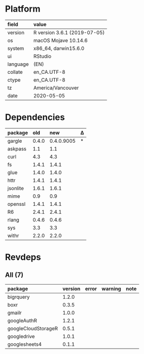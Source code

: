 # Platform

|field    |value                        |
|:--------|:----------------------------|
|version  |R version 3.6.1 (2019-07-05) |
|os       |macOS Mojave 10.14.6         |
|system   |x86_64, darwin15.6.0         |
|ui       |RStudio                      |
|language |(EN)                         |
|collate  |en_CA.UTF-8                  |
|ctype    |en_CA.UTF-8                  |
|tz       |America/Vancouver            |
|date     |2020-05-05                   |

# Dependencies

|package  |old   |new        |Δ  |
|:--------|:-----|:----------|:--|
|gargle   |0.4.0 |0.4.0.9005 |*  |
|askpass  |1.1   |1.1        |   |
|curl     |4.3   |4.3        |   |
|fs       |1.4.1 |1.4.1      |   |
|glue     |1.4.0 |1.4.0      |   |
|httr     |1.4.1 |1.4.1      |   |
|jsonlite |1.6.1 |1.6.1      |   |
|mime     |0.9   |0.9        |   |
|openssl  |1.4.1 |1.4.1      |   |
|R6       |2.4.1 |2.4.1      |   |
|rlang    |0.4.6 |0.4.6      |   |
|sys      |3.3   |3.3        |   |
|withr    |2.2.0 |2.2.0      |   |

# Revdeps

## All (7)

|package             |version |error |warning |note |
|:-------------------|:-------|:-----|:-------|:----|
|bigrquery           |1.2.0   |      |        |     |
|boxr                |0.3.5   |      |        |     |
|gmailr              |1.0.0   |      |        |     |
|googleAuthR         |1.2.1   |      |        |     |
|googleCloudStorageR |0.5.1   |      |        |     |
|googledrive         |1.0.1   |      |        |     |
|googlesheets4       |0.1.1   |      |        |     |


